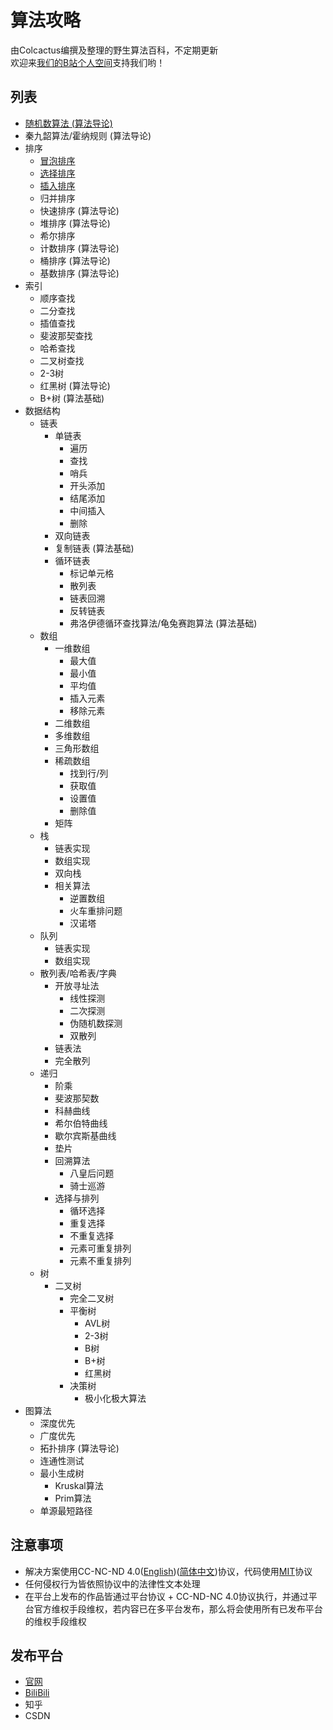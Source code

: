 # 算法攻略  
由Colcactus编撰及整理的野生算法百科，不定期更新  
欢迎来[我们的B站个人空间](https://space.bilibili.com/473292188)支持我们哟！  

## 列表

- [随机数算法 (算法导论)](https://github.com/Colcactus/Algorithm/tree/main/base/random_number)
- 秦九韶算法/霍纳规则 (算法导论)
- 排序
    - [冒泡排序](https://github.com/Colcactus/Algorithm/tree/main/base/sort/bubble_sort)
    - [选择排序](https://github.com/Colcactus/Algorithm/tree/main/base/sort/selection_sort)
    - [插入排序](https://github.com/Colcactus/Algorithm/tree/main/base/sort/insertion_sort)
    - 归并排序
    - 快速排序 (算法导论)
    - 堆排序 (算法导论)
    - 希尔排序
    - 计数排序 (算法导论)
    - 桶排序 (算法导论)
    - 基数排序 (算法导论)
- 索引
    - 顺序查找
    - 二分查找
    - 插值查找
    - 斐波那契查找
    - 哈希查找
    - 二叉树查找
    - 2-3树
    - 红黑树 (算法导论)
    - B+树 (算法基础)
- 数据结构
    - 链表
        - 单链表
            - 遍历
            - 查找
            - 哨兵
            - 开头添加
            - 结尾添加
            - 中间插入
            - 删除
        - 双向链表
        - 复制链表 (算法基础)
        - 循环链表
            - 标记单元格
            - 散列表
            - 链表回溯
            - 反转链表
            - 弗洛伊德循环查找算法/龟兔赛跑算法 (算法基础)
    - 数组
        - 一维数组
            - 最大值
            - 最小值
            - 平均值
            - 插入元素
            - 移除元素
        - 二维数组
        - 多维数组
        - 三角形数组
        - 稀疏数组
            - 找到行/列
            - 获取值
            - 设置值
            - 删除值
        - 矩阵
    - 栈
        - 链表实现
        - 数组实现
        - 双向栈
        - 相关算法
            - 逆置数组
            - 火车重排问题
            - 汉诺塔
    - 队列
        - 链表实现
        - 数组实现
    - 散列表/哈希表/字典
        - 开放寻址法
            - 线性探测
            - 二次探测
            - 伪随机数探测
            - 双散列
        - 链表法
        - 完全散列
    - 递归
        - 阶乘
        - 斐波那契数
        - 科赫曲线
        - 希尔伯特曲线
        - 歇尔宾斯基曲线
        - 垫片
        - 回溯算法
            - 八皇后问题
            - 骑士巡游
        - 选择与排列
            - 循环选择
            - 重复选择
            - 不重复选择
            - 元素可重复排列
            - 元素不重复排列
    - 树
        - 二叉树
            - 完全二叉树
            - 平衡树
                - AVL树
                - 2-3树
                - B树
                - B+树
                - 红黑树
            - 决策树
                - 极小化极大算法
- 图算法
    - 深度优先
    - 广度优先
    - 拓扑排序 (算法导论)
    - 连通性测试
    - 最小生成树
        - Kruskal算法
        - Prim算法
    - 单源最短路径

## 注意事项
- 解决方案使用CC-NC-ND 4.0([English](https://github.com/Colcactus/Algorithm/blob/main/LICENSE.ARTICLE.en))([简体中文](https://github.com/Colcactus/Algorithm/blob/main/LICENSE.ARTICLE.zh))协议，代码使用[MIT](https://github.com/Colcactus/Algorithm/blob/main/LICENSE)协议
- 任何侵权行为皆依照协议中的法律性文本处理
- 在平台上发布的作品皆通过平台协议 + CC-ND-NC 4.0协议执行，并通过平台官方维权手段维权，若内容已在多平台发布，那么将会使用所有已发布平台的维权手段维权

## 发布平台
- [官网](http://Colcactus.ml)
- [BiliBili](https://space.bilibili.com/473292188)
- 知乎
- CSDN
